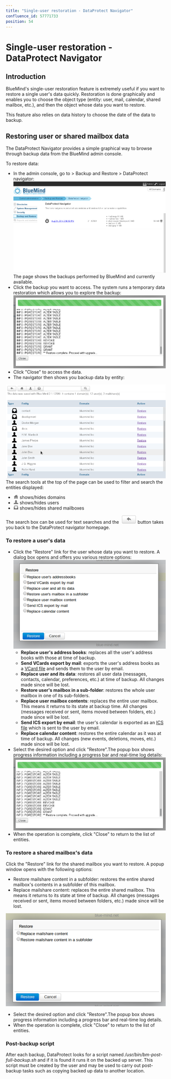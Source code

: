 ```yaml
---
title: "Single-user restoration - DataProtect Navigator"
confluence_id: 57771733
position: 54
---
```

# Single-user restoration - DataProtect Navigator


## Introduction

 BlueMind's single-user restoration feature is extremely useful if you want to restore a single user's data quickly. Restoration is done graphically and enables you to choose the object type (entity: user, mail, calendar, shared mailbox, etc.), and then the object whose data you want to restore.  

 This feature also relies on data history to choose the date of the data to backup. 


## Restoring user or shared mailbox data

The DataProtect Navigator provides a simple graphical way to browse through backup data from the BlueMind admin console.

To restore data:

- In the admin console, go to > Backup and Restore > DataProtect navigator:![](../../../attachments/57771733/57771747.png) The page shows the backups performed by BlueMind and currently available.
- Click the backup you want to access. The system runs a temporary data restoration which allows you to explore the backup:![](../../../attachments/57771733/57771745.png)
- Click "Close" to access the data.
- The navigator then shows you backup data by entity:


![](../../../attachments/57771733/57771739.png)The search tools at the top of the page can be used to filter and search the entities displayed:

- ![](../../../attachments/57771733/57771743.png) shows/hides domains
- ![](../../../attachments/57771733/57771742.png) shows/hides users
- ![](../../../attachments/57771733/57771741.png) shows/hides shared mailboxes


The search box can be used for text searches and the  ![](../../../attachments/57771733/57771740.png) button takes you back to the DataProtect navigator homepage.

### To restore a user's data

- Click the "Restore" link for the user whose data you want to restore. A dialog box opens and offers you various restore options:[![](../../../attachments/57771733/57771750.png)](../../../attachments/57771733/57771750.png) 
    - **Replace user's address books**: replaces all the user's address books with those at time of backup.
    - **Send VCards export by mail**: exports the user's address books as a [VCard file](http://en.wikipedia.org/wiki/VCard) and sends them to the user by email.
    - **Replace user and its data**: restores all user data (messages, contacts, calendar, preferences, etc.) at time of backup. All changes made since will be lost.
    - **Restore user's mailbox in a sub-folder**: restores the whole user mailbox in one of its sub-folders.
    - **Replace user mailbox contents**: replaces the entire user mailbox. This means it returns to its state at backup time. All changes (messages received or sent, items moved between folders, etc.) made since will be lost.
    - **Send ICS export by email**: the user's calendar is exported as an [ICS file](http://en.wikipedia.org/wiki/ICalendar) which is sent to the user by email.
    - **Replace calendar content**: restores the entire calendar as it was at time of backup. All changes (new events, deletions, moves, etc.) made since will be lost.
- Select the desired option and click "Restore".The popup box shows progress information including a progress bar and real-time log details:![](../../../attachments/57771733/57771734.png)
- When the operation is complete, click "Close" to return to the list of entities.


### To restore a shared mailbox's data

Click the "Restore" link for the shared mailbox you want to restore. A popup window opens with the following options:

- Restore mailshare content in a subfolder: restores the entire shared mailbox's contents in a subfolder of this mailbox. 
- Replace mailshare content: replaces the entire shared mailbox. This means it returns to its state at time of backup. All changes (messages received or sent, items moved between folders, etc.) made since will be lost.


![](../../../attachments/57771733/57771749.png)

- Select the desired option and click "Restore".The popup box shows progress information including a progress bar and real-time log details.
- When the operation is complete, click "Close" to return to the list of entities.


### Post-backup script

After each backup, DataProtect looks for a script named */usr/bin/bm-post-full-backup.sh* and if it is found it runs it on the backed up server. This script must be created by the user and may be used to carry out post-backup tasks such as copying backed up data to another location.


